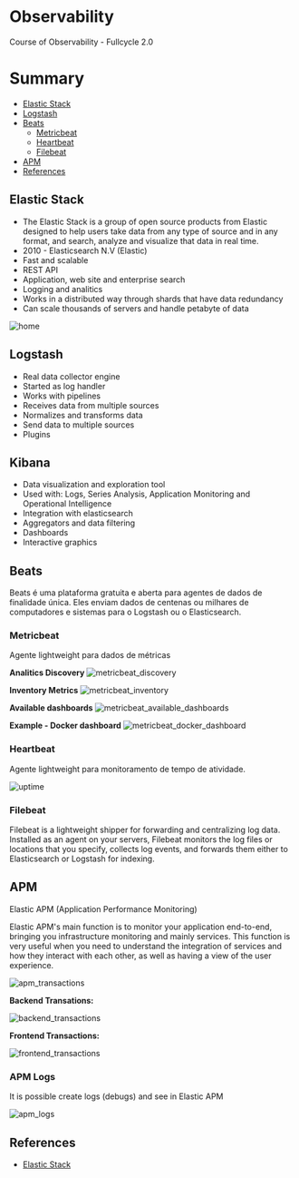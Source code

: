 # Observability

Course of Observability - Fullcycle 2.0

# Summary

* [Elastic Stack](#elastic-stack)
* [Logstash](#logstash)
* [Beats](#beats)
    * [Metricbeat](#metricbeatats)
    * [Heartbeat](#heartbeat)
    * [Filebeat](#filetbeat)
* [APM](#apm)
* [References](#references)

## Elastic Stack

- The Elastic Stack is a group of open source products from Elastic designed to help users take data from any type of source and in any format, and search, analyze and visualize that data in real time.
- 2010 - Elasticsearch N.V (Elastic)
- Fast and scalable
- REST API
- Application, web site and enterprise search
- Logging and analitics
- Works in a distributed way through shards that have data redundancy
- Can scale thousands of servers and handle petabyte of data 

![home](https://github.com/JessiiPer/fullcycle-observability/blob/main/docs/home_elasticstack.png)

## Logstash

- Real data collector engine
- Started as log handler
- Works with pipelines
- Receives data from multiple sources
- Normalizes and transforms data
- Send data to multiple sources
- Plugins

## Kibana

- Data visualization and exploration tool
- Used with: Logs, Series Analysis, Application Monitoring and Operational Intelligence
- Integration with elasticsearch
- Aggregators and data filtering
- Dashboards
- Interactive graphics

## Beats

Beats é uma plataforma gratuita e aberta para agentes de dados de finalidade única. Eles enviam dados de centenas ou milhares de computadores e sistemas para o Logstash ou o Elasticsearch.

### **Metricbeat**

Agente lightweight para dados de métricas

**Analitics Discovery**
![metricbeat_discovery](https://github.com/JessiiPer/fullcycle-observability/blob/main/docs/uptime.png)

**Inventory Metrics**
![metricbeat_inventory](https://github.com/JessiiPer/fullcycle-observability/blob/main/docs/metricbeat_inventory.png)

**Available dashboards**
![metricbeat_available_dashboards](https://github.com/JessiiPer/fullcycle-observability/blob/main/docs/metricbeat_available_dashboards.png)

**Example - Docker dashboard**
![metricbeat_docker_dashboard](https://github.com/JessiiPer/fullcycle-observability/blob/main/docs/metricbeat_docker_dashboard.png)

### **Heartbeat**

Agente lightweight para monitoramento de tempo de atividade.

![uptime](https://github.com/JessiiPer/fullcycle-observability/blob/main/docs/uptime.png)


### **Filebeat**

Filebeat is a lightweight shipper for forwarding and centralizing log data. Installed as an agent on your servers, Filebeat monitors the log files or locations that you specify, collects log events, and forwards them either to Elasticsearch or Logstash for indexing.

## APM 

Elastic APM (Application Performance Monitoring)

Elastic APM's main function is to monitor your application end-to-end, bringing you infrastructure monitoring and mainly services. This function is very useful when you need to understand the integration of services and how they interact with each other, as well as having a view of the user experience.

![apm_transactions](https://github.com/JessiiPer/fullcycle-observability/blob/main/docs/apm_transactions.png)

**Backend Transations:**

![backend_transactions](https://github.com/JessiiPer/fullcycle-observability/blob/main/docs/backend_transactions.png)

**Frontend Transactions:**

![frontend_transactions](https://github.com/JessiiPer/fullcycle-observability/blob/main/docs/frontend_transactions.png)

### **APM Logs**

It is possible create logs (debugs) and see in Elastic APM

![apm_logs](https://github.com/JessiiPer/fullcycle-observability/blob/main/docs/apm_logs.png)

## References

- [Elastic Stack](https://www.elastic.co/elastic-stack/)